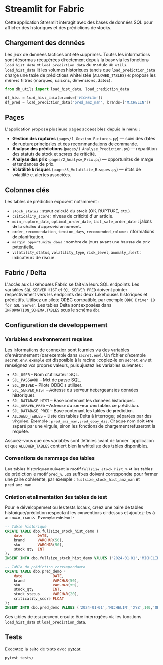 # Streamlit for Fabric

Cette application Streamlit interagit avec des bases de données SQL pour afficher des historiques et des prédictions de stocks.

## Chargement des données

Les jeux de données factices ont été supprimés. Toutes les informations sont désormais récupérées directement depuis la base via les fonctions `load_hist_data` et `load_prediction_data` du module `db_utils`.
`load_hist_data` lit les volumes historiques tandis que `load_prediction_data` charge une table de prédictions whitelistée (`ALLOWED_TABLES`) et propose les mêmes filtres (marques, saisons, dimensions, dates).

```python
from db_utils import load_hist_data, load_prediction_data

df_hist = load_hist_data(brands=["MICHELIN"])
df_pred = load_prediction_data("pred_amz_man", brands=["MICHELIN"])
```

## Pages

L'application propose plusieurs pages accessibles depuis le menu :

- **Gestion des ruptures** (`pages/1_Gestion_Ruptures.py`) — suivi des dates de rupture principales et des recommandations de commande.
- **Analyse des prédictions** (`pages/1_Analyse_Prediction.py`) — répartition des statuts de stock et scores de criticité.
- **Analyse des prix** (`pages/2_Analyse_Prix.py`) — opportunités de marge et tendances de prix.
- **Volatilité & risques** (`pages/3_Volatilite_Risques.py`) — états de volatilité et alertes associées.

## Colonnes clés

Les tables de prédiction exposent notamment :

- `stock_status` : statut calculé du stock (OK, RUPTURE, etc.).
- `criticality_score` : niveau de criticité d'un article.
- `main_rupture_date`, `optimal_order_date`, `last_safe_order_date` : jalons de la chaîne d’approvisionnement.
- `order_recommendation`, `tension_days`, `recommended_volume` : informations de planification.
- `margin_opportunity_days` : nombre de jours avant une hausse de prix potentielle.
- `volatility_status`, `volatility_type`, `risk_level`, `anomaly_alert` : indicateurs de risque.

## Fabric / Delta

L'accès aux Lakehouses Fabric se fait via leurs SQL endpoints. Les variables
`SQL_SERVER_HIST` et `SQL_SERVER_PRED` doivent pointer respectivement vers les
endpoints des deux Lakehouses historiques et prédictifs. Utilisez un pilote
ODBC compatible, par exemple `ODBC Driver 18 for SQL Server`. Les tables Delta
sont exposées dans `INFORMATION_SCHEMA.TABLES` sous le schéma `dbo`.

## Configuration de développement

### Variables d'environnement requises

Les informations de connexion sont fournies via des variables d'environnement (par exemple dans `secret.env`).
Un fichier d'exemple `secret.env.example` est disponible à la racine : copiez-le en `secret.env` et renseignez vos propres valeurs, puis ajustez les variables suivantes :

- `SQL_USER` – Nom d'utilisateur SQL.
- `SQL_PASSWORD` – Mot de passe SQL.
- `SQL_DRIVER` – Pilote ODBC à utiliser.
- `SQL_SERVER_HIST` – Adresse du serveur hébergeant les données historiques.
- `SQL_DATABASE_HIST` – Base contenant les données historiques.
- `SQL_SERVER_PRED` – Adresse du serveur des tables de prédiction.
- `SQL_DATABASE_PRED` – Base contenant les tables de prédiction.
- `ALLOWED_TABLES` – Liste des tables Delta à interroger, séparées par des virgules. Exemple : `pred_amz_man,pred_ebay_dis`. Chaque nom doit être séparé par une virgule, sinon les fonctions de chargement refuseront la requête.

Assurez-vous que ces variables sont définies avant de lancer l'application et que `ALLOWED_TABLES` contient bien la whiteliste des tables disponibles.

### Conventions de nommage des tables

Les tables historiques suivent le motif `fullsize_stock_hist_%` et les tables de prédiction le motif `pred_%`. Les suffixes doivent correspondre pour former une paire cohérente, par exemple : `fullsize_stock_hist_amz_man` et `pred_amz_man`.

### Création et alimentation des tables de test

Pour le développement ou les tests locaux, créez une paire de tables historique/prédiction respectant les conventions ci-dessus et ajoutez-les à `ALLOWED_TABLES`. Exemple minimal :

```sql
-- Table historique
CREATE TABLE dbo.fullsize_stock_hist_demo (
    date       DATE,
    brand      VARCHAR(50),
    sku        VARCHAR(50),
    stock_qty  INT
);
INSERT INTO dbo.fullsize_stock_hist_demo VALUES ('2024-01-01','MICHELIN','XYZ',100);

-- Table de prédiction correspondante
CREATE TABLE dbo.pred_demo (
    date              DATE,
    brand             VARCHAR(50),
    sku               VARCHAR(50),
    stock_qty         INT,
    stock_status      VARCHAR(20),
    criticality_score FLOAT
);
INSERT INTO dbo.pred_demo VALUES ('2024-01-01','MICHELIN','XYZ',100,'OK',0.1);
```

Ces tables de test peuvent ensuite être interrogées via les fonctions `load_hist_data` et `load_prediction_data`.

## Tests

Executez la suite de tests avec [pytest](https://pytest.org/):

```bash
pytest tests/
```
